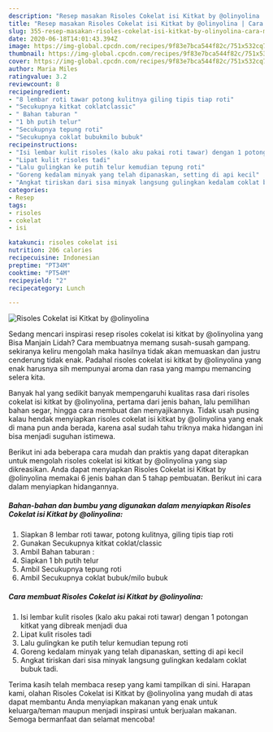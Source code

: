 ```yaml
---
description: "Resep masakan Risoles Cokelat isi Kitkat by @olinyolina | Cara Masak Risoles Cokelat isi Kitkat by @olinyolina Yang Mudah Dan Praktis"
title: "Resep masakan Risoles Cokelat isi Kitkat by @olinyolina | Cara Masak Risoles Cokelat isi Kitkat by @olinyolina Yang Mudah Dan Praktis"
slug: 355-resep-masakan-risoles-cokelat-isi-kitkat-by-olinyolina-cara-masak-risoles-cokelat-isi-kitkat-by-olinyolina-yang-mudah-dan-praktis
date: 2020-06-18T14:01:43.394Z
image: https://img-global.cpcdn.com/recipes/9f83e7bca544f82c/751x532cq70/risoles-cokelat-isi-kitkat-by-olinyolina-foto-resep-utama.jpg
thumbnail: https://img-global.cpcdn.com/recipes/9f83e7bca544f82c/751x532cq70/risoles-cokelat-isi-kitkat-by-olinyolina-foto-resep-utama.jpg
cover: https://img-global.cpcdn.com/recipes/9f83e7bca544f82c/751x532cq70/risoles-cokelat-isi-kitkat-by-olinyolina-foto-resep-utama.jpg
author: Maria Miles
ratingvalue: 3.2
reviewcount: 8
recipeingredient:
- "8 lembar roti tawar potong kulitnya giling tipis tiap roti"
- "Secukupnya kitkat coklatclassic"
- " Bahan taburan "
- "1 bh putih telur"
- "Secukupnya tepung roti"
- "Secukupnya coklat bubukmilo bubuk"
recipeinstructions:
- "Isi lembar kulit risoles (kalo aku pakai roti tawar) dengan 1 potongan kitkat yang dibreak menjadi dua"
- "Lipat kulit risoles tadi"
- "Lalu gulingkan ke putih telur kemudian tepung roti"
- "Goreng kedalam minyak yang telah dipanaskan, setting di api kecil"
- "Angkat tiriskan dari sisa minyak langsung gulingkan kedalam coklat bubuk tadi."
categories:
- Resep
tags:
- risoles
- cokelat
- isi

katakunci: risoles cokelat isi 
nutrition: 206 calories
recipecuisine: Indonesian
preptime: "PT34M"
cooktime: "PT54M"
recipeyield: "2"
recipecategory: Lunch

---
```



![Risoles Cokelat isi Kitkat by @olinyolina](https://img-global.cpcdn.com/recipes/9f83e7bca544f82c/751x532cq70/risoles-cokelat-isi-kitkat-by-olinyolina-foto-resep-utama.jpg)

Sedang mencari inspirasi resep risoles cokelat isi kitkat by @olinyolina yang Bisa Manjain Lidah? Cara membuatnya memang susah-susah gampang. sekiranya keliru mengolah maka hasilnya tidak akan memuaskan dan justru cenderung tidak enak. Padahal risoles cokelat isi kitkat by @olinyolina yang enak harusnya sih mempunyai aroma dan rasa yang mampu memancing selera kita.

Banyak hal yang sedikit banyak mempengaruhi kualitas rasa dari risoles cokelat isi kitkat by @olinyolina, pertama dari jenis bahan, lalu pemilihan bahan segar, hingga cara membuat dan menyajikannya. Tidak usah pusing kalau hendak menyiapkan risoles cokelat isi kitkat by @olinyolina yang enak di mana pun anda berada, karena asal sudah tahu triknya maka hidangan ini bisa menjadi suguhan istimewa.




Berikut ini ada beberapa cara mudah dan praktis yang dapat diterapkan untuk mengolah risoles cokelat isi kitkat by @olinyolina yang siap dikreasikan. Anda dapat menyiapkan Risoles Cokelat isi Kitkat by @olinyolina memakai 6 jenis bahan dan 5 tahap pembuatan. Berikut ini cara dalam menyiapkan hidangannya.

<!--inarticleads1-->

##### Bahan-bahan dan bumbu yang digunakan dalam menyiapkan Risoles Cokelat isi Kitkat by @olinyolina:

1. Siapkan 8 lembar roti tawar, potong kulitnya, giling tipis tiap roti
1. Gunakan Secukupnya kitkat coklat/classic
1. Ambil  Bahan taburan :
1. Siapkan 1 bh putih telur
1. Ambil Secukupnya tepung roti
1. Ambil Secukupnya coklat bubuk/milo bubuk




<!--inarticleads2-->

##### Cara membuat Risoles Cokelat isi Kitkat by @olinyolina:

1. Isi lembar kulit risoles (kalo aku pakai roti tawar) dengan 1 potongan kitkat yang dibreak menjadi dua
1. Lipat kulit risoles tadi
1. Lalu gulingkan ke putih telur kemudian tepung roti
1. Goreng kedalam minyak yang telah dipanaskan, setting di api kecil
1. Angkat tiriskan dari sisa minyak langsung gulingkan kedalam coklat bubuk tadi.




Terima kasih telah membaca resep yang kami tampilkan di sini. Harapan kami, olahan Risoles Cokelat isi Kitkat by @olinyolina yang mudah di atas dapat membantu Anda menyiapkan makanan yang enak untuk keluarga/teman maupun menjadi inspirasi untuk berjualan makanan. Semoga bermanfaat dan selamat mencoba!
